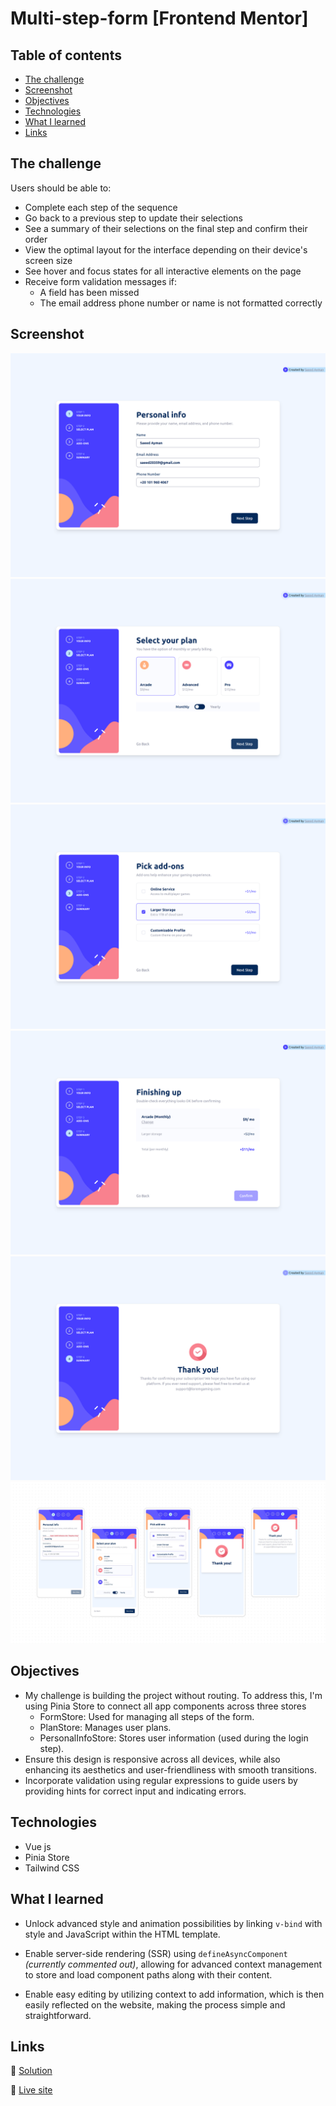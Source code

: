 # Multi-step-form [Frontend Mentor]

## Table of contents

- [The challenge](#the-challenge)
- [Screenshot](#screenshot)
- [Objectives](#objectives)
- [Technologies](#technologies)
- [What I learned](#what-i-learned)
- [Links](#links)

## The challenge

Users should be able to:

- Complete each step of the sequence
- Go back to a previous step to update their selections
- See a summary of their selections on the final step and confirm their order
- View the optimal layout for the interface depending on their device's screen size
- See hover and focus states for all interactive elements on the page
- Receive form validation messages if:
  - A field has been missed
  - The email address phone number or name is not formatted correctly

## Screenshot

![](./screens/pc-01.png)
![](./screens/pc-02.png)
![](./screens/pc-03.png)
![](./screens/pc-04.png)
![](./screens/pc-05.png)
![](./screens/mobile-01.png)

## Objectives

- My challenge is building the project without routing. To address this, I'm using Pinia Store to connect all app components across three stores
  - FormStore: Used for managing all steps of the form.
  - PlanStore: Manages user plans.
  - PersonalInfoStore: Stores user information (used during the login step).
- Ensure this design is responsive across all devices, while also enhancing its aesthetics and user-friendliness with smooth transitions.
- Incorporate validation using regular expressions to guide users by providing hints for correct input and indicating errors.

## Technologies

- Vue js
- Pinia Store
- Tailwind CSS

## What I learned

- Unlock advanced style and animation possibilities by linking `v-bind` with style and JavaScript within the HTML template.

- Enable server-side rendering (SSR) using `defineAsyncComponent` _(currently commented out)_, allowing for advanced context management to store and load component paths along with their content.

- Enable easy editing by utilizing context to add information, which is then easily reflected on the website, making the process simple and straightforward.

## Links

🔗 [Solution](https://github.com/Saeed-Ayman/multi-step-form)

🔗 [Live site](https://multi-step-form-peach-nine.vercel.app/)
